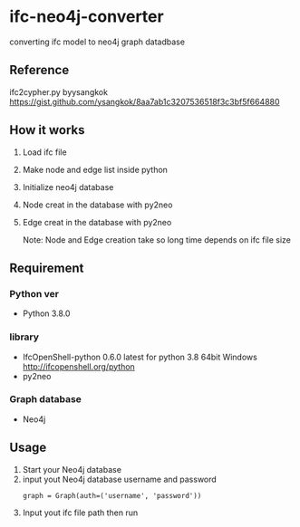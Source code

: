 # ifc-neo4j-converter

converting ifc model to neo4j graph datadbase

## Reference

ifc2cypher.py byysangkok
https://gist.github.com/ysangkok/8aa7ab1c3207536518f3c3bf5f664880

## How it works

1. Load ifc file
1. Make node and edge list inside python
1. Initialize neo4j database
1. Node creat in the database with py2neo
1. Edge creat in the database with py2neo

    Note: Node and Edge creation take so long time depends on ifc file size

## Requirement

### Python ver

- Python 3.8.0

### library

- IfcOpenShell-python 0.6.0 latest for python 3.8 64bit Windows
http://ifcopenshell.org/python
- py2neo

### Graph database

- Neo4j

## Usage

1. Start your Neo4j database
1. input yout Neo4j database username and password
    ```
    graph = Graph(auth=('username', 'password'))
    ```
1. Input yout ifc file path then run